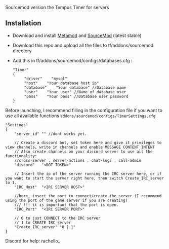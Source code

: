 Sourcemod version the Tempus Timer for servers

## Installation

* Download and install [Metamod](https://www.sourcemm.net/downloads.php/?branch=stable) and [SourceMod](https://www.sourcemod.net/downloads.php?branch=stable) (latest stable)
* Download this repo and upload all the files to tf/addons/sourcemod directory
* Add this in tf/addons/sourcemod/configs/databases.cfg :
    
    ```
    "Timer"
	{
		 "driver"    "mysql"
		 "host"    "Your database host ip"
		 "database"    "Your database" //Database name
		 "user"    "Your user" //Name of database user
		 "pass"    "Your pass" //Database user password
	}
    ```
Before launching, I recommend filling in the configuration file if you want to use all available functions
```addons/sourcemod/configs/TimerSettings.cfg```


	"Settings"
	{
		"server_id"	"" //dont works yet.

		// Сreate a discord bot, set token here and give it privileges to view channels, write in channels and enable MESSAGE CONTENT INTENT
		// Also create channels on your discord server to use all the functionality:
		//cross-server , server-actions , chat-logs , call-admin
		"discord"	"<BOT TOKEN>"

		// Insert the ip of the server running the IRC server here, or if you want to start the server right here, then switch Create_IRC_server to 1.
		"IRC_Host"	"<IRC SERVER HOST>"

		//here, insert the port to connect/create the server (I recommend using the port of the game server if you are creating)
		/// !!! it is important that the port is open.
		"IRC_Port"	"<IRC SERVER PORT>"

		// 0 to just CONNECT to the IRC server
		// 1 to CREATE IRC server
		"Create_IRC_server"	"0 | 1"
	}


Discord for help: rachello_
